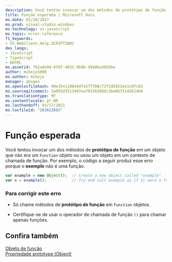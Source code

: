 ```yaml
---
description: Você tentou invocar um dos métodos de protótipo de função em um objeto que não era um objeto de função ou usou um objeto em um contexto de chamada de função.
title: Função esperada | Microsoft Docs
ms.date: 01/18/2017
ms.prod: visual-studio-windows
ms.technology: vs-javascript
ms.topic: error-reference
f1_keywords:
- VS.WebClient.Help.SCRIPT5002
dev_langs:
- JavaScript
- TypeScript
- DHTML
ms.assetid: f62ade94-9f6f-4832-9b9b-49a06a385bbe
author: mikejo5000
ms.author: mikejo
manager: ghogen
ms.openlocfilehash: 99e354118844d7e57f708cf3f2d5653ee1c0fc65
ms.sourcegitcommit: 3a855d3513407ea78336386dc3be0b75142614b0
ms.translationtype: MT
ms.contentlocale: pt-BR
ms.lasthandoff: 03/17/2021
ms.locfileid: "103622602"
---
```

# <a name="function-expected"></a>Função esperada
Você tentou invocar um dos métodos de **protótipo de função** em um objeto que não era um `Function` objeto ou usou um objeto em um contexto de chamada de função. Por exemplo, o código a seguir produz esse erro porque o **exemplo** não é uma função.  
  
```JavaScript  
var example = new Object();  // Create a new object called "example".  
var x = example();           // Try and call example as if it were a function.  
```  
  
### <a name="to-correct-this-error"></a>Para corrigir este erro  
  
- Só chame métodos de **protótipo de função** em `Function` objetos.  
  
- Certifique-se de usar o operador de chamada de função `()` para chamar apenas funções.  
  
## <a name="see-also"></a>Confira também  
 [Objeto de função](https://developer.mozilla.org/docs/Web/JavaScript/Reference/Global_Objects/Function)   
 [Propriedade prototype (Object)](https://developer.mozilla.org/docs/Web/JavaScript/Reference/Global_Objects/Object)
